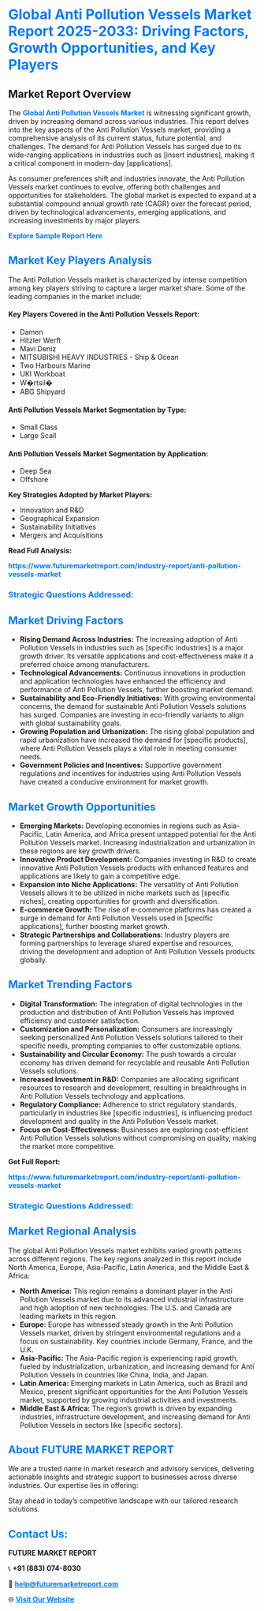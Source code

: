<h1 style="color: #007BFF;">Global Anti Pollution Vessels Market Report 2025-2033: Driving Factors, Growth Opportunities, and Key Players</h1>

<section id="overview">
<h2>Market Report Overview</h2>
<p>The <a href="https://www.futuremarketreport.com/industry-report/anti-pollution-vessels-market" style="color: #007BFF; text-decoration: none;"><strong>Global Anti Pollution Vessels Market</strong></a> is witnessing significant growth, driven by increasing demand across various industries. This report delves into the key aspects of the Anti Pollution Vessels market, providing a comprehensive analysis of its current status, future potential, and challenges. The demand for Anti Pollution Vessels has surged due to its wide-ranging applications in industries such as [insert industries], making it a critical component in modern-day [applications].</p>
<p>As consumer preferences shift and industries innovate, the Anti Pollution Vessels market continues to evolve, offering both challenges and opportunities for stakeholders. The global market is expected to expand at a substantial compound annual growth rate (CAGR) over the forecast period, driven by technological advancements, emerging applications, and increasing investments by major players.</p>
</section>

<section id="overview">
<p><a href="https://www.futuremarketreport.com/request-sample/reportId=46045" style="color: #007BFF; text-decoration: none;"><strong>Explore Sample Report Here</strong></a></p>
</section>

<section id="key-players">
<h2 style="color: #007BFF;">Market Key Players Analysis</h2>
<p>The Anti Pollution Vessels market is characterized by intense competition among key players striving to capture a larger market share. Some of the leading companies in the market include:</p>
<h4>Key Players Covered in the Anti Pollution Vessels Report:</h4>
<ul><li>Damen</li><li>Hitzler Werft</li><li>Mavi Deniz</li><li>MITSUBISHI HEAVY INDUSTRIES - Ship &amp; Ocean</li><li>Two Harbours Marine</li><li>UKI Workboat</li><li>W�rtsil�</li><li>ABG Shipyard</li></ul>
<h4>Anti Pollution Vessels Market Segmentation by Type:</h4>
<ul><li>Small Class</li><li>Large Scall</li></ul>

<h4>Anti Pollution Vessels Market Segmentation by Application:</h4>
<ul><li>Deep Sea</li><li>Offshore</li></ul>
<p><strong>Key Strategies Adopted by Market Players:</strong></p>
<ul>
<li>Innovation and R&D</li>
<li>Geographical Expansion</li>
<li>Sustainability Initiatives</li>
<li>Mergers and Acquisitions</li>
</ul>
</section>

<section>
<p><strong>Read Full Analysis: </strong></p><a href="https://www.futuremarketreport.com/industry-report/anti-pollution-vessels-market" style="color: #007BFF; text-decoration: none;"><strong>https://www.futuremarketreport.com/industry-report/anti-pollution-vessels-market</strong></a>
<h3 style="color: #007BFF;">Strategic Questions Addressed:</h3>
</section>

<section id="driving-factors">
<h2 style="color: #007BFF;">Market Driving Factors</h2>
<ul>
<li><strong>Rising Demand Across Industries:</strong> The increasing adoption of Anti Pollution Vessels in industries such as [specific industries] is a major growth driver. Its versatile applications and cost-effectiveness make it a preferred choice among manufacturers.</li>
<li><strong>Technological Advancements:</strong> Continuous innovations in production and application technologies have enhanced the efficiency and performance of Anti Pollution Vessels, further boosting market demand.</li>
<li><strong>Sustainability and Eco-Friendly Initiatives:</strong> With growing environmental concerns, the demand for sustainable Anti Pollution Vessels solutions has surged. Companies are investing in eco-friendly variants to align with global sustainability goals.</li>
<li><strong>Growing Population and Urbanization:</strong> The rising global population and rapid urbanization have increased the demand for [specific products], where Anti Pollution Vessels plays a vital role in meeting consumer needs.</li>
<li><strong>Government Policies and Incentives:</strong> Supportive government regulations and incentives for industries using Anti Pollution Vessels have created a conducive environment for market growth.</li>
</ul>
</section>

<section id="growth-opportunities">
<h2 style="color: #007BFF;">Market Growth Opportunities</h2>
<ul>
<li><strong>Emerging Markets:</strong> Developing economies in regions such as Asia-Pacific, Latin America, and Africa present untapped potential for the Anti Pollution Vessels market. Increasing industrialization and urbanization in these regions are key growth drivers.</li>
<li><strong>Innovative Product Development:</strong> Companies investing in R&D to create innovative Anti Pollution Vessels products with enhanced features and applications are likely to gain a competitive edge.</li>
<li><strong>Expansion into Niche Applications:</strong> The versatility of Anti Pollution Vessels allows it to be utilized in niche markets such as [specific niches], creating opportunities for growth and diversification.</li>
<li><strong>E-commerce Growth:</strong> The rise of e-commerce platforms has created a surge in demand for Anti Pollution Vessels used in [specific applications], further boosting market growth.</li>
<li><strong>Strategic Partnerships and Collaborations:</strong> Industry players are forming partnerships to leverage shared expertise and resources, driving the development and adoption of Anti Pollution Vessels products globally.</li>
</ul>
</section>

<section id="trending-factors">
<h2 style="color: #007BFF;">Market Trending Factors</h2>
<ul>
<li><strong>Digital Transformation:</strong> The integration of digital technologies in the production and distribution of Anti Pollution Vessels has improved efficiency and customer satisfaction.</li>
<li><strong>Customization and Personalization:</strong> Consumers are increasingly seeking personalized Anti Pollution Vessels solutions tailored to their specific needs, prompting companies to offer customizable options.</li>
<li><strong>Sustainability and Circular Economy:</strong> The push towards a circular economy has driven demand for recyclable and reusable Anti Pollution Vessels solutions.</li>
<li><strong>Increased Investment in R&D:</strong> Companies are allocating significant resources to research and development, resulting in breakthroughs in Anti Pollution Vessels technology and applications.</li>
<li><strong>Regulatory Compliance:</strong> Adherence to strict regulatory standards, particularly in industries like [specific industries], is influencing product development and quality in the Anti Pollution Vessels market.</li>
<li><strong>Focus on Cost-Effectiveness:</strong> Businesses are exploring cost-efficient Anti Pollution Vessels solutions without compromising on quality, making the market more competitive.</li>
</ul>
</section>

<section>
<p><strong>Get Full Report: </strong></p><a href="https://www.futuremarketreport.com/industry-report/anti-pollution-vessels-market" style="color: #007BFF; text-decoration: none;"><strong>https://www.futuremarketreport.com/industry-report/anti-pollution-vessels-market</strong></a>
<h3 style="color: #007BFF;">Strategic Questions Addressed:</h3>
</section>


<section id="regional-analysis">
<h2 style="color: #007BFF;">Market Regional Analysis</h2>
<p>The global Anti Pollution Vessels market exhibits varied growth patterns across different regions. The key regions analyzed in this report include North America, Europe, Asia-Pacific, Latin America, and the Middle East & Africa:</p>
<ul>
<li><strong>North America:</strong> This region remains a dominant player in the Anti Pollution Vessels market due to its advanced industrial infrastructure and high adoption of new technologies. The U.S. and Canada are leading markets in this region.</li>
<li><strong>Europe:</strong> Europe has witnessed steady growth in the Anti Pollution Vessels market, driven by stringent environmental regulations and a focus on sustainability. Key countries include Germany, France, and the U.K.</li>
<li><strong>Asia-Pacific:</strong> The Asia-Pacific region is experiencing rapid growth, fueled by industrialization, urbanization, and increasing demand for Anti Pollution Vessels in countries like China, India, and Japan.</li>
<li><strong>Latin America:</strong> Emerging markets in Latin America, such as Brazil and Mexico, present significant opportunities for the Anti Pollution Vessels market, supported by growing industrial activities and investments.</li>
<li><strong>Middle East & Africa:</strong> The region’s growth is driven by expanding industries, infrastructure development, and increasing demand for Anti Pollution Vessels in sectors like [specific sectors].</li>
</ul>
</section>

<footer>
<h2 style="color: #007BFF;">About FUTURE MARKET REPORT</h2>
<p>We are a trusted name in market research and advisory services, delivering actionable insights and strategic support to businesses across diverse industries. Our expertise lies in offering:</p>

<p>Stay ahead in today’s competitive landscape with our tailored research solutions.</p>

<h2 style="color: #007BFF;">Contact Us:</h2>
<p><strong>FUTURE MARKET REPORT</strong></p>
<p>📞 <strong>+91 (883) 074-8030</strong></p>
<p>📧 <strong><a href="mailto:help@futuremarketreport.com" style="color: #007BFF;">help@futuremarketreport.com</a></strong></p>
<p>🌐 <strong><a href="https://www.futuremarketreport.com/" style="color: #007BFF;">Visit Our Website</a></strong></p>
</footer>